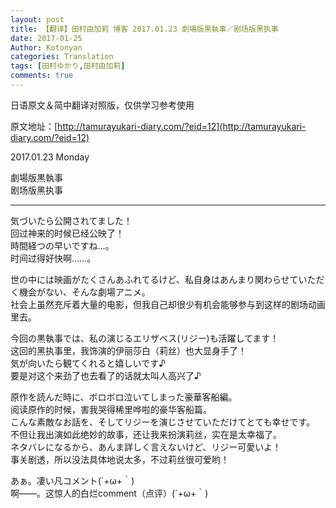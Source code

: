 ```yaml
---
layout: post
title: 【翻译】田村由加莉 博客 2017.01.23 劇場版黒執事／剧场版黑执事 
date: 2017-01-25
Author: Kotonyan
categories: Translation
tags: [田村ゆかり,田村由加莉]
comments: true
---
```


日语原文＆简中翻译对照版，仅供学习参考使用

原文地址：[http://tamurayukari-diary.com/?eid=12](http://tamurayukari-diary.com/?eid=12)  

2017.01.23 Monday

劇場版黒執事  
剧场版黑执事 

---

気づいたら公開されてました！  
回过神来的时候已经公映了！  
時間経つの早いですね…。  
时间过得好快啊……。

世の中には映画がたくさんあふれてるけど、私自身はあんまり関わらせていただく機会がない、そんな劇場アニメ。  
社会上虽然充斥着大量的电影，但我自己却很少有机会能够参与到这样的剧场动画里去。

今回の黒執事では、私の演じるエリザベス(リジー)も活躍してます！  
这回的黑执事里，我饰演的伊丽莎白（莉丝）也大显身手了！  
気が向いたら観てくれると嬉しいです♪  
要是对这个来劲了也去看了的话就太叫人高兴了♪

原作を読んだ時に、ボロボロ泣いてしまった豪華客船編。  
阅读原作的时候，害我哭得稀里哗啦的豪华客船篇。  
こんな素敵なお話を、そしてリジーを演じさせていただけてとても幸せです。  
不但让我出演如此绝妙的故事，还让我来扮演莉丝，实在是太幸福了。  
ネタバレになるから、あんま詳しく言えないけど、リジー可愛いよ！  
事关剧透，所以没法具体地说太多，不过莉丝很可爱哟！

あぁ。凄い凡コメント(´+ω+｀)  
啊——。这惊人的白烂comment（点评）(´+ω+｀)
